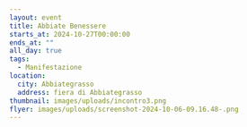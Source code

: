 ```yaml
---
layout: event
title: Abbiate Benessere
starts_at: 2024-10-27T00:00:00
ends_at: ""
all_day: true
tags:
  - Manifestazione
location:
  city: Abbiategrasso
  address: fiera di Abbiategrasso
thumbnail: images/uploads/incontro3.png
flyer: images/uploads/screenshot-2024-10-06-09.16.48-.png
---
```

